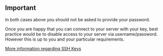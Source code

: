 <!-- usedin: [ _legacy_docker/Tutorials/2000-01-01-ssh-keys-v1.md, _maestro/Tutorials/2000-01-01-ssh-keys-v1.md, _node/tutorials/2000-01-01-ssh-keys-v1.md, _rails/Tutorials/2000-01-01-ssh-keys-v1.md] -->

## Important

In both cases above you should not be asked to provide your password.


Once you are happy that you can connect to your server with your key, best practice would be to disable access to your server via username/password. However this is up to you and your particular requirements.

[More information regarding SSH Keys](http://library.linode.com/security/ssh-keys)
